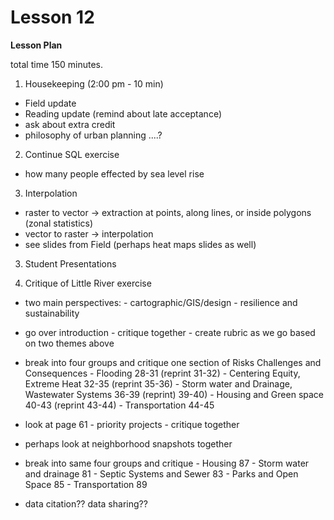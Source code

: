 Lesson 12
========

**Lesson Plan**  

total time 150 minutes. 

1.   Housekeeping (2:00 pm - 10 min)  
   -   Field update
   -   Reading update (remind about late acceptance)
   -   ask about extra credit
   -   philosophy of urban planning ....?

2.   Continue SQL exercise
   -   how many people effected by sea level rise

3.   Interpolation
   -   raster to vector -> extraction at points, along lines, or inside polygons (zonal statistics)
   -   vector to raster -> interpolation
   -   see slides from Field (perhaps heat maps slides as well)
      
3.   Student Presentations

4.   Critique of Little River exercise
   -   two main perspectives:
      -   cartographic/GIS/design
      -   resilience and sustainability
   -   go over introduction
      -   critique together
      -   create rubric as we go based on two themes above
   -   break into four groups and critique one section of Risks Challenges and Consequences
      -   Flooding 28-31 (reprint 31-32)
      -   Centering Equity, Extreme Heat 32-35 (reprint 35-36)
      -   Storm water and Drainage, Wastewater Systems 36-39 (reprint) 39-40)
      -   Housing and Green space 40-43 (reprint 43-44)
      -   Transportation 44-45 
   -   look at page 61 - priority projects - critique together 
   -   perhaps look at neighborhood snapshots together
   -   break into same four groups and critique
      -   Housing 87
      -   Storm water and drainage 81
      -   Septic Systems and Sewer 83
      -   Parks and Open Space 85
      -   Transportation 89

   -   data citation?? data sharing??

